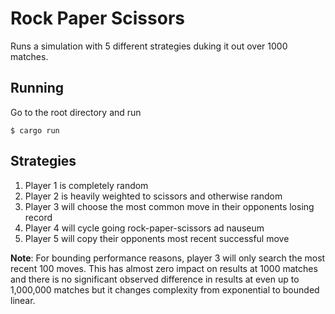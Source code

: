 # Rock Paper Scissors

Runs a simulation with 5 different strategies duking it out over 1000 matches.

## Running

Go to the root directory and run

    $ cargo run

## Strategies

 1. Player 1 is completely random
 2. Player 2 is heavily weighted to scissors and otherwise random
 3. Player 3 will choose the most common move in their opponents losing record
 4. Player 4 will cycle going rock-paper-scissors ad nauseum
 5. Player 5 will copy their opponents most recent successful move

**Note**: For bounding performance reasons, player 3 will only search the most recent 100 moves. This
has almost zero impact on results at 1000 matches and there is no significant observed difference in
results at even up to 1,000,000 matches but it changes complexity from exponential to bounded linear.